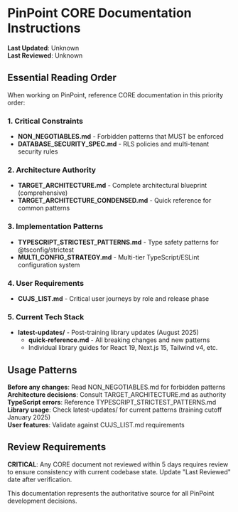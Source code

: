 # PinPoint CORE Documentation Instructions

**Last Updated**: Unknown  
**Last Reviewed**: Unknown  

## Essential Reading Order

When working on PinPoint, reference CORE documentation in this priority order:

### 1. Critical Constraints
- **NON_NEGOTIABLES.md** - Forbidden patterns that MUST be enforced
- **DATABASE_SECURITY_SPEC.md** - RLS policies and multi-tenant security rules

### 2. Architecture Authority  
- **TARGET_ARCHITECTURE.md** - Complete architectural blueprint (comprehensive)
- **TARGET_ARCHITECTURE_CONDENSED.md** - Quick reference for common patterns

### 3. Implementation Patterns
- **TYPESCRIPT_STRICTEST_PATTERNS.md** - Type safety patterns for @tsconfig/strictest
- **MULTI_CONFIG_STRATEGY.md** - Multi-tier TypeScript/ESLint configuration system

### 4. User Requirements
- **CUJS_LIST.md** - Critical user journeys by role and release phase

### 5. Current Tech Stack
- **latest-updates/** - Post-training library updates (August 2025)
  - **quick-reference.md** - All breaking changes and new patterns
  - Individual library guides for React 19, Next.js 15, Tailwind v4, etc.

## Usage Patterns

**Before any changes**: Read NON_NEGOTIABLES.md for forbidden patterns  
**Architecture decisions**: Consult TARGET_ARCHITECTURE.md as authority  
**TypeScript errors**: Reference TYPESCRIPT_STRICTEST_PATTERNS.md  
**Library usage**: Check latest-updates/ for current patterns (training cutoff January 2025)  
**User features**: Validate against CUJS_LIST.md requirements  

## Review Requirements

**CRITICAL**: Any CORE document not reviewed within 5 days requires review to ensure consistency with current codebase state. Update "Last Reviewed" date after verification.

This documentation represents the authoritative source for all PinPoint development decisions.